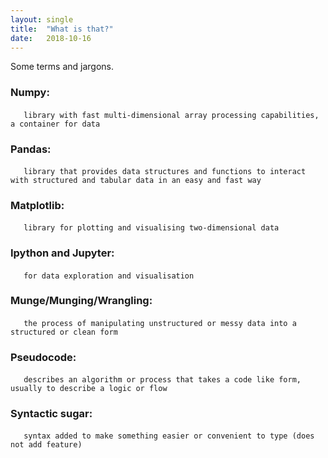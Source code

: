 ```yaml
---
layout: single
title:  "What is that?"
date:   2018-10-16
---
```


Some terms and jargons.

### Numpy:
&emsp;` library with fast multi-dimensional array processing capabilities, a container for data`

### Pandas:
&emsp;` library that provides data structures and functions to interact with structured and tabular data in an easy and fast way`

### Matplotlib: 		
&emsp;` library for plotting and visualising two-dimensional data`

### Ipython and Jupyter:
&emsp;` for data exploration and visualisation`

### Munge/Munging/Wrangling: 		
&emsp;` the process of manipulating unstructured or messy data into a structured or clean form`

### Pseudocode:
&emsp;` describes an algorithm or process that takes a code like form, usually to describe a logic or flow`

### Syntactic sugar: 		
&emsp;` syntax added to make something easier or convenient to type (does not add feature)`
